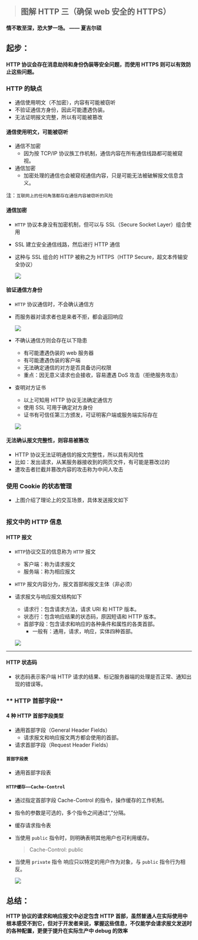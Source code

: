 > ## 图解 HTTP 三（确保 web 安全的 HTTPS）

#### 情不敢至深，恐大梦一场。 —— 夏吉尔硕

## 起步：

#### HTTP 协议会存在消息劫持和身份伪装等安全问题，而使用 HTTPS 则可以有效防止这些问题。

### **HTTP 的缺点**

- 通信使用明文（不加密），内容有可能被窃听
- 不验证通信方身份，因此可能遭遇伪装。
- 无法证明报文完整，所以有可能被篡改

#### 通信使用明文，可能被窃听

- 通信不加密
  - 因为按 TCP/IP 协议族工作机制，通信内容在所有通信线路都可能被窥视。
- 通信加密
  - 加密处理的通信也会被窥视通信内容，只是可能无法被破解报文信息含义。

注：`互联网上的任何角落都存在通信内容被窃听的风险`

#### 通信加密

- `HTTP` 协议本身没有加密机制，但可以与 SSL（Secure Socket Layer）组合使用
- SSL 建立安全通信线路，然后进行 HTTP 通信
- 这种与 SSL 组合的 HTTP 被称之为 HTTPS（HTTP Secure，超文本传输安全协议）

  ![](https://p6-juejin.byteimg.com/tos-cn-i-k3u1fbpfcp/59dc58bec5c041a7ab9682ac73707fac~tplv-k3u1fbpfcp-watermark.image)

#### 验证通信方身份

- `HTTP` 协议通信时，不会确认通信方
- 而服务器对请求者也是来者不拒，都会返回响应

  ![](https://p9-juejin.byteimg.com/tos-cn-i-k3u1fbpfcp/40b106d97c7149d2b629bdc9a425137f~tplv-k3u1fbpfcp-watermark.image)

- 不确认通信方则会存在以下隐患
  - 有可能遭遇伪装的 web 服务器
  - 有可能遭遇伪装的客户端
  - 无法确定通信的对方是否具备访问权限
  - 重点：因无意义请求也会接收，容易遭遇 DoS 攻击（拒绝服务攻击）
- 查明对方证书

  - 以上可知用 HTTP 协议无法确定通信方
  - 使用 SSL 可用于确定对方身份
  - 证书有可信任第三方颁发，可证明客户端或服务端实际存在

  ![](https://p3-juejin.byteimg.com/tos-cn-i-k3u1fbpfcp/c25ceb57c04a4100b96140c3423b7489~tplv-k3u1fbpfcp-watermark.image)

#### 无法确认报文完整性，则容易被篡改

- HTTP 协议无法证明通信的报文完整性，所以具有风险性
- 比如：发出请求，从某服务器接收到的网页文件，有可能是篡改过的
- 遭攻击者拦截并篡改内容的攻击称为中间人攻击

### **使用 Cookie 的状态管理**

- 上图介绍了理论上的交互场景，具体发送报文如下

```JavaScript

```

### **报文中的 HTTP 信息**

#### HTTP 报文

- `HTTP`协议交互的信息称为 `HTTP` 报文
  - 客户端：称为请求报文
  - 服务端：称为相应报文
- `HTTP` 报文内容分为，报文首部和报文主体（非必须）
- 请求报文与响应报文结构如下

  - 请求行：包含请求方法，请求 URI 和 HTTP 版本。
  - 状态行：包含响应结果的状态码，原因短语和 HTTP 版本。
  - 首部字段：包含请求和响应的各种条件和属性的各类首部。
    - 一般有：通用，请求，响应，实体四种首部。

  ![](https://p6-juejin.byteimg.com/tos-cn-i-k3u1fbpfcp/e60e2e9bce9841a2b7ea7e76ad8287a2~tplv-k3u1fbpfcp-watermark.image)

---

#### HTTP 状态码

- 状态码表示客户端 HTTP 请求的结果、标记服务器端的处理是否正常、通知出现的错误等。

### ** HTTP 首部字段**

#### 4 种 HTTP 首部字段类型

- 通用首部字段（General Header Fields）
  - 请求报文和响应报文两方都会使用的首部。
- 请求首部字段（Request Header Fields）

#### `首部字段表`

- 通用首部字段表

#### `HTTP缓存——Cache-Control`

- 通过指定首部字段 Cache-Control 的指令，操作缓存的工作机制。
- 指令的参数是可选的，多个指令之间通过“,”分隔。
- 缓存请求指令表

- 当使用 `public` 指令时，则明确表明其他用户也可利用缓存。
  > Cache-Control: public
- 当使用 `private` 指令 响应只以特定的用户作为对象，与 `public` 指令行为相反。

  ![](https://p6-juejin.byteimg.com/tos-cn-i-k3u1fbpfcp/d2e6b76ba80b4f3fae2da2f25572f3f8~tplv-k3u1fbpfcp-watermark.image)

## 总结：

**HTTP 协议的请求和响应报文中必定包含 HTTP 首部，虽然普通人在实际使用中根本感受不到它，但对于开发者来说，掌握这些信息，不仅能学会请求报文发送时的各种配置，更便于提升在实际生产中 debug 的效率**
